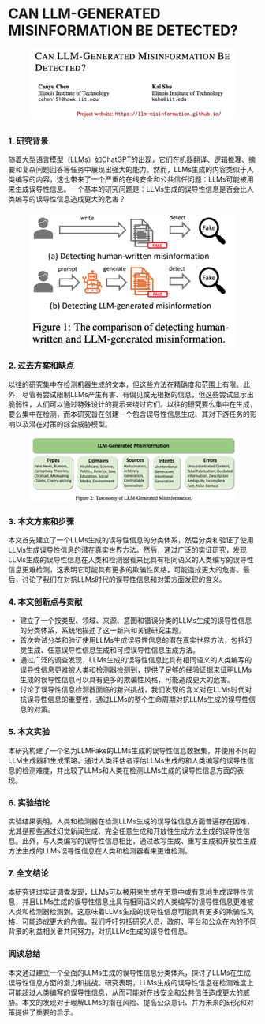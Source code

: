 # CAN LLM-GENERATED MISINFORMATION BE DETECTED?

<figure><img src="../.gitbook/assets/image (13) (1) (1).png" alt=""><figcaption></figcaption></figure>

##

### 1. 研究背景

随着大型语言模型（LLMs）如ChatGPT的出现，它们在机器翻译、逻辑推理、摘要和复杂问题回答等任务中展现出强大的能力。然而，LLMs生成的内容类似于人类编写的内容，这也带来了一个严重的在线安全和公共信任问题：LLMs可能被用来生成误导性信息。一个基本的研究问题是：LLMs生成的误导性信息是否会比人类编写的误导性信息造成更大的危害？

<figure><img src="../.gitbook/assets/image (14) (1) (1).png" alt=""><figcaption></figcaption></figure>

### 2. 过去方案和缺点

以往的研究集中在检测机器生成的文本，但这些方法在精确度和范围上有限。此外，尽管有尝试限制LLMs产生有害、有偏见或无根据的信息，但这些尝试显示出脆弱性，人们可以通过特殊设计的提示来绕过它们。以往的研究要么集中在生成，要么集中在检测，而本研究旨在创建一个包含误导性信息生成、其对下游任务的影响以及潜在对策的综合威胁模型。

<figure><img src="../.gitbook/assets/image (15) (1).png" alt=""><figcaption></figcaption></figure>

### 3. 本文方案和步骤

本文首先建立了一个LLMs生成的误导性信息的分类体系，然后分类和验证了使用LLMs生成误导性信息的潜在真实世界方法。然后，通过广泛的实证研究，发现LLMs生成的误导性信息在人类和检测器看来比具有相同语义的人类编写的误导性信息更难检测，这表明它可能具有更多的欺骗性风格，可能造成更大的危害。最后，讨论了我们在对抗LLMs时代的误导性信息和对策方面发现的含义。

### 4. 本文创新点与贡献

* 建立了一个按类型、领域、来源、意图和错误分类的LLMs生成的误导性信息的分类体系，系统地描述了这一新兴和关键研究主题。
* 首次尝试分类和验证使用LLMs生成误导性信息的潜在真实世界方法，包括幻觉生成、任意误导性信息生成和可控误导性信息生成方法。
* 通过广泛的调查发现，LLMs生成的误导性信息比具有相同语义的人类编写的误导性信息更难被人类和检测器检测到，提供了足够的经验证据来证明LLMs生成的误导性信息可以具有更多的欺骗性风格，可能造成更大的危害。
* 讨论了误导性信息检测器面临的新兴挑战，我们发现的含义对在LLMs时代对抗误导性信息的重要性，通过LLMs的整个生命周期对抗LLMs生成的误导性信息的对策。

### 5. 本文实验

本研究构建了一个名为LLMFake的LLMs生成的误导性信息数据集，并使用不同的LLM生成器和生成策略。通过人类评估者评估LLMs生成的和人类编写的误导性信息的检测难度，并比较了LLMs和人类在检测LLMs生成的误导性信息方面的表现。

### 6. 实验结论

实验结果表明，人类和检测器在检测LLMs生成的误导性信息方面普遍存在困难，尤其是那些通过幻觉新闻生成、完全任意生成和开放性生成方法生成的误导性信息。此外，与人类编写的误导性信息相比，通过改写生成、重写生成和开放性生成方法生成的LLMs误导性信息在人类和检测器看来更难检测。

### 7. 全文结论

本研究通过实证调查发现，LLMs可以被用来生成在无意中或有意地生成误导性信息，并且LLMs生成的误导性信息比具有相同语义的人类编写的误导性信息更难被人类和检测器检测到。这意味着LLMs生成的误导性信息可能具有更多的欺骗性风格，可能造成更大的危害。我们呼吁包括研究人员、政府、平台和公众在内的不同背景的利益相关者共同努力，对抗LLMs生成的误导性信息。

### 阅读总结

本文通过建立一个全面的LLMs生成的误导性信息分类体系，探讨了LLMs在生成误导性信息方面的潜力和挑战。研究表明，LLMs生成的误导性信息在检测难度上可能超过人类编写的误导性信息，从而可能对在线安全和公共信任造成更大的威胁。本文的发现对于理解LLMs的潜在风险、提高公众意识、并为未来的研究和对策提供了重要的启示。
